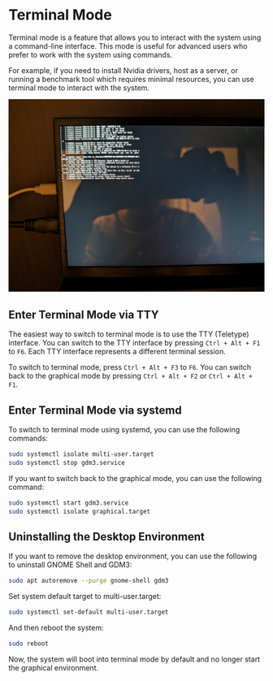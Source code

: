 # Terminal Mode

Terminal mode is a feature that allows you to interact with the system using a command-line interface. This mode is useful for advanced users who prefer to work with the system using commands.

For example, if you need to install Nvidia drivers, host as a server, or running a benchmark tool which requires minimal resources, you can use terminal mode to interact with the system.

![terminal](./terminal.jpg)

## Enter Terminal Mode via TTY

The easiest way to switch to terminal mode is to use the TTY (Teletype) interface. You can switch to the TTY interface by pressing `Ctrl + Alt + F1` to `F6`. Each TTY interface represents a different terminal session.

To switch to terminal mode, press `Ctrl + Alt + F3` to `F6`. You can switch back to the graphical mode by pressing `Ctrl + Alt + F2` or `Ctrl + Alt + F1`.

## Enter Terminal Mode via systemd

To switch to terminal mode using systemd, you can use the following commands:

```bash
sudo systemctl isolate multi-user.target
sudo systemctl stop gdm3.service
```

If you want to switch back to the graphical mode, you can use the following command:

```bash
sudo systemctl start gdm3.service
sudo systemctl isolate graphical.target
```

## Uninstalling the Desktop Environment

If you want to remove the desktop environment, you can use the following to uninstall GNOME Shell and GDM3:

```bash
sudo apt autoremove --purge gnome-shell gdm3
```

Set system default target to multi-user.target:

```bash
sudo systemctl set-default multi-user.target
```

And then reboot the system:

```bash
sudo reboot
```

Now, the system will boot into terminal mode by default and no longer start the graphical environment.
